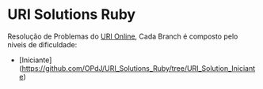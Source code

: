 # URI Solutions Ruby
Resolução de Problemas do [URI Online](https://www.urionlinejudge.com.br), Cada Branch é composto pelo niveis de
dificuldade:

* [Iniciante] (https://github.com/OPdJ/URI_Solutions_Ruby/tree/URI_Solution_Iniciante)